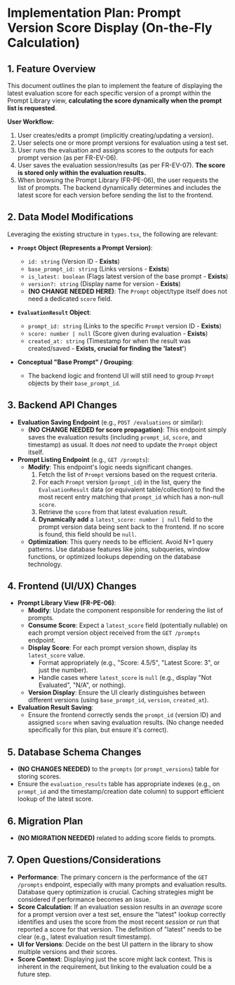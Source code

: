 # Implementation Plan: Prompt Version Score Display (On-the-Fly Calculation)

## 1. Feature Overview

This document outlines the plan to implement the feature of displaying the latest evaluation score for each specific version of a prompt within the Prompt Library view, **calculating the score dynamically when the prompt list is requested**.

**User Workflow:**

1.  User creates/edits a prompt (implicitly creating/updating a version).
2.  User selects one or more prompt versions for evaluation using a test set.
3.  User runs the evaluation and assigns scores to the outputs for each prompt version (as per FR-EV-06).
4.  User saves the evaluation session/results (as per FR-EV-07). **The score is stored only within the evaluation results.**
5.  When browsing the Prompt Library (FR-PE-06), the user requests the list of prompts. The backend dynamically determines and includes the latest score for each version before sending the list to the frontend.

## 2. Data Model Modifications

Leveraging the existing structure in `types.tsx`, the following are relevant:

*   **`Prompt` Object (Represents a Prompt Version)**:
    *   `id: string` (Version ID - **Exists**)
    *   `base_prompt_id: string` (Links versions - **Exists**)
    *   `is_latest: boolean` (Flags latest version of the base prompt - **Exists**)
    *   `version?: string` (Display name for version - **Exists**)
    *   **(NO CHANGE NEEDED HERE)**: The `Prompt` object/type itself does not need a dedicated `score` field.

*   **`EvaluationResult` Object**:
    *   `prompt_id: string` (Links to the specific `Prompt` version ID - **Exists**)
    *   `score: number | null` (Score given during evaluation - **Exists**)
    *   `created_at: string` (Timestamp for when the result was created/saved - **Exists, crucial for finding the 'latest'**)

*   **Conceptual "Base Prompt" / Grouping**:
    *   The backend logic and frontend UI will still need to group `Prompt` objects by their `base_prompt_id`.

## 3. Backend API Changes

*   **Evaluation Saving Endpoint** (e.g., `POST /evaluations` or similar):
    *   **(NO CHANGE NEEDED for score propagation)**: This endpoint simply saves the evaluation results (including `prompt_id`, `score`, and timestamp) as usual. It does *not* need to update the `Prompt` object itself.
*   **Prompt Listing Endpoint** (e.g., `GET /prompts`):
    *   **Modify**: This endpoint's logic needs significant changes.
        1.  Fetch the list of `Prompt` versions based on the request criteria.
        2.  For each `Prompt` version (`prompt_id`) in the list, query the `EvaluationResult` data (or equivalent table/collection) to find the most recent entry matching that `prompt_id` which has a non-null `score`.
        3.  Retrieve the `score` from that latest evaluation result.
        4.  **Dynamically add** a `latest_score: number | null` field to the prompt version data being sent back to the frontend. If no score is found, this field should be `null`.
    *   **Optimization**: This query needs to be efficient. Avoid N+1 query patterns. Use database features like joins, subqueries, window functions, or optimized lookups depending on the database technology.

## 4. Frontend (UI/UX) Changes

*   **Prompt Library View (FR-PE-06)**:
    *   **Modify**: Update the component responsible for rendering the list of prompts.
    *   **Consume Score**: Expect a `latest_score` field (potentially nullable) on each prompt version object received from the `GET /prompts` endpoint.
    *   **Display Score**: For each prompt version shown, display its `latest_score` value.
        *   Format appropriately (e.g., "Score: 4.5/5", "Latest Score: 3", or just the number).
        *   Handle cases where `latest_score` is `null` (e.g., display "Not Evaluated", "N/A", or nothing).
    *   **Version Display**: Ensure the UI clearly distinguishes between different versions (using `base_prompt_id`, `version`, `created_at`).
*   **Evaluation Result Saving**:
    *   Ensure the frontend correctly sends the `prompt_id` (version ID) and assigned `score` when saving evaluation results. (No change needed specifically for this plan, but ensure it's correct).

## 5. Database Schema Changes

*   **(NO CHANGES NEEDED)** to the `prompts` (or `prompt_versions`) table for storing scores.
*   Ensure the `evaluation_results` table has appropriate indexes (e.g., on `prompt_id` and the timestamp/creation date column) to support efficient lookup of the latest score.

## 6. Migration Plan

*   **(NO MIGRATION NEEDED)** related to adding score fields to prompts.

## 7. Open Questions/Considerations

*   **Performance**: The primary concern is the performance of the `GET /prompts` endpoint, especially with many prompts and evaluation results. Database query optimization is crucial. Caching strategies might be considered if performance becomes an issue.
*   **Score Calculation**: If an evaluation session results in an *average* score for a prompt version over a test set, ensure the "latest" lookup correctly identifies and uses the score from the most recent *session* or *run* that reported a score for that version. The definition of "latest" needs to be clear (e.g., latest evaluation result timestamp).
*   **UI for Versions**: Decide on the best UI pattern in the library to show multiple versions and their scores.
*   **Score Context**: Displaying just the score might lack context. This is inherent in the requirement, but linking to the evaluation could be a future step. 